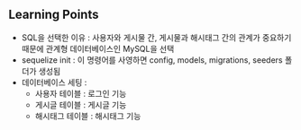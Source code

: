 ## Learning Points

- SQL을 선택한 이유 : 사용자와 게시물 간, 게시물과 해시태그 간의 관계가 중요하기 때문에 관계형 데이터베이스인 MySQL을 선택
- sequelize init : 이 명령어를 사영하면 config, models, migrations, seeders 폴더가 생성됨
- 데이터베이스 세팅 : 
	- 사용자 테이블 : 로그인 기능 
	- 게시글 테이블 : 게시글 기능 
	- 해시태그 테이블 : 해시태그 기능 
